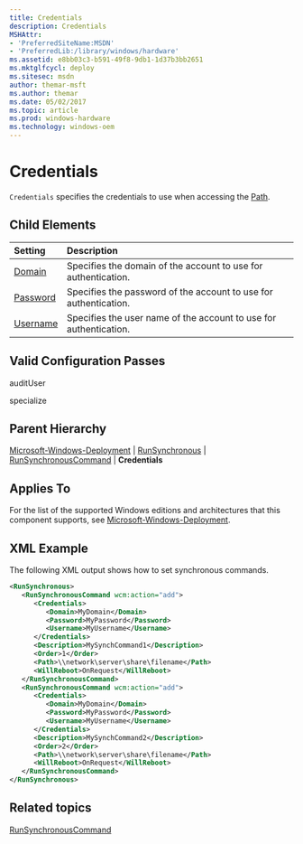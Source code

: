 ```yaml
---
title: Credentials
description: Credentials
MSHAttr:
- 'PreferredSiteName:MSDN'
- 'PreferredLib:/library/windows/hardware'
ms.assetid: e8bb03c3-b591-49f8-9db1-1d37b3bb2651
ms.mktglfcycl: deploy
ms.sitesec: msdn
author: themar-msft
ms.author: themar
ms.date: 05/02/2017
ms.topic: article
ms.prod: windows-hardware
ms.technology: windows-oem
---
```

# Credentials

`Credentials` specifies the credentials to use when accessing the [Path](microsoft-windows-deployment-runsynchronous-runsynchronouscommand-path.md).

## Child Elements

| Setting                 | Description                                                                           |
|:------------------------|:--------------------------------------------------------------------------------------|
| [Domain](microsoft-windows-deployment-runsynchronous-runsynchronouscommand-credentials-domain.md) | Specifies the domain of the account to use for authentication. |
| [Password](microsoft-windows-deployment-runsynchronous-runsynchronouscommand-credentials-password.md) | Specifies the password of the account to use for authentication. |
| [Username](microsoft-windows-deployment-runsynchronous-runsynchronouscommand-credentials-username.md) | Specifies the user name of the account to use for authentication. |

## Valid Configuration Passes

auditUser

specialize

## Parent Hierarchy

[Microsoft-Windows-Deployment](microsoft-windows-deployment.md) | [RunSynchronous](microsoft-windows-deployment-runsynchronous.md) | [RunSynchronousCommand](microsoft-windows-deployment-runsynchronous-runsynchronouscommand.md) | **Credentials**

## Applies To

For the list of the supported Windows editions and architectures that this component supports, see [Microsoft-Windows-Deployment](microsoft-windows-deployment.md).

## XML Example

The following XML output shows how to set synchronous commands.

```XML
<RunSynchronous>
   <RunSynchronousCommand wcm:action="add">
      <Credentials>
         <Domain>MyDomain</Domain>
         <Password>MyPassword</Password>
         <Username>MyUsername</Username>
      </Credentials>
      <Description>MySynchCommand1</Description>
      <Order>1</Order>
      <Path>\\network\server\share\filename</Path>
      <WillReboot>OnRequest</WillReboot>
   </RunSynchronousCommand>
   <RunSynchronousCommand wcm:action="add">
      <Credentials>
         <Domain>MyDomain</Domain>
         <Password>MyPassword</Password>
         <Username>MyUsername</Username>
      </Credentials>
      <Description>MySynchCommand2</Description>
      <Order>2</Order>
      <Path>\\network\server\share\filename</Path>
      <WillReboot>OnRequest</WillReboot>
   </RunSynchronousCommand>
</RunSynchronous>
```

## Related topics

[RunSynchronousCommand](microsoft-windows-deployment-runsynchronous-runsynchronouscommand.md)
